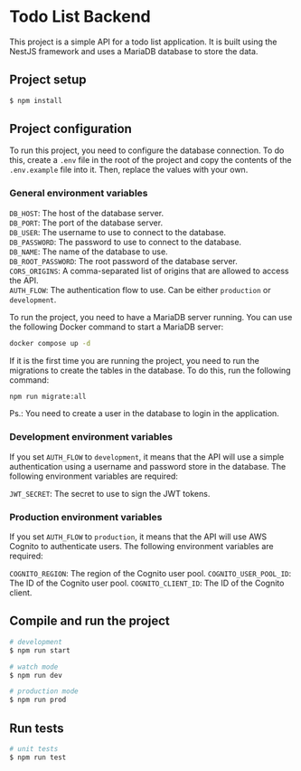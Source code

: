 # Todo List Backend

This project is a simple API for a todo list application. It is built using the NestJS framework and uses a MariaDB database to store the data.

## Project setup

```bash
$ npm install
```

## Project configuration

To run this project, you need to configure the database connection. To do this, create a `.env` file in the root of the project and copy the contents of the `.env.example` file into it. Then, replace the values with your own.

### General environment variables

`DB_HOST`: The host of the database server.  
`DB_PORT`: The port of the database server.  
`DB_USER`: The username to use to connect to the database.  
`DB_PASSWORD`: The password to use to connect to the database.  
`DB_NAME`: The name of the database to use.  
`DB_ROOT_PASSWORD`: The root password of the database server.  
`CORS_ORIGINS`: A comma-separated list of origins that are allowed to access the API.  
`AUTH_FLOW`: The authentication flow to use. Can be either `production` or `development`.

To run the project, you need to have a MariaDB server running. You can use the following Docker command to start a MariaDB server:

```bash
docker compose up -d
```

If it is the first time you are running the project, you need to run the migrations to create the tables in the database. To do this, run the following command:

```bash
npm run migrate:all
```

Ps.: You need to create a user in the database to login in the application.

### Development environment variables

If you set `AUTH_FLOW` to `development`, it means that the API will use a simple authentication using a username and password store in the database. The following environment variables are required:

`JWT_SECRET`: The secret to use to sign the JWT tokens.

### Production environment variables

If you set `AUTH_FLOW` to `production`, it means that the API will use AWS Cognito to authenticate users. The following environment variables are required:

`COGNITO_REGION`: The region of the Cognito user pool.
`COGNITO_USER_POOL_ID`: The ID of the Cognito user pool.
`COGNITO_CLIENT_ID`: The ID of the Cognito client.

## Compile and run the project

```bash
# development
$ npm run start

# watch mode
$ npm run dev

# production mode
$ npm run prod
```

## Run tests

```bash
# unit tests
$ npm run test
```
